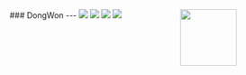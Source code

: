 <div align="center">
  ### DongWon
  ---
<img src="https://img.shields.io/badge/Javascript-F7DF1E?style=flat&logo=javascript&logoColor=black"/> <img src="https://img.shields.io/badge/React-61DAFB?style=flat&logo=React&logoColor=black"/> <img src="https://img.shields.io/badge/Typescript-3178C6?style=flat&logo=Typescript&logoColor=white"/> <img src="https://img.shields.io/badge/React Native-61DAFB?style=flat-square&logo=react&logoColor=white"/>

  <img align="right" width="100" src="https://github.com/geekygreek7/animated-pokemon-gifs/blob/master/80.gif" />

</div>
